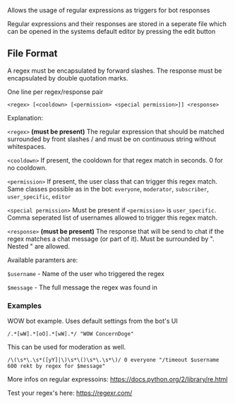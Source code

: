 Allows the usage of regular expressions as triggers for bot responses

Regular expressions and their responses are stored in a seperate file which can be opened in the systems default editor by pressing the edit button

## File Format

A regex must be encapsulated by forward slashes. The response must be encapsulated by double quotation marks.

One line per regex/response pair

`<regex> [<cooldown> [<permission> <special permission>]] <response>`

Explanation:

`<regex>` **(must be present)** The regular expression that should be matched surrounded by front slashes / and must be on continuous string without whitespaces.

`<cooldown>` If present, the cooldown for that regex match in seconds. 0 for no cooldown.

`<permission>` If present, the user class that can trigger this regex match. Same classes possible as in the bot: `everyone`, `moderator`, `subscriber`, `user_specific`, `editor`

`<special permission>` Must be present if `<permission>` is `user_specific`. Comma seperated list of usernames allowed to trigger this regex match.

`<response>` **(must be present)** The response that will be send to chat if the regex matches a chat message (or part of it). Must be surrounded by ". Nested " are allowed.

Available paramters are:

`$username` - Name of the user who triggered the regex

`$message` - The full message the regex was found in

### Examples

WOW bot example. Uses default settings from the bot's UI

`/.*[wW].*[oO].*[wW].*/ "WOW ConcernDoge"`

This can be used for moderation as well.

`/\(\s*\.\s*([yY]|\)\s*\()\s*\.\s*\)/ 0 everyone "/timeout $username 600 rekt by regex for $message"`

More infos on regular expressoins: https://docs.python.org/2/library/re.html

Test your regex's here: https://regexr.com/